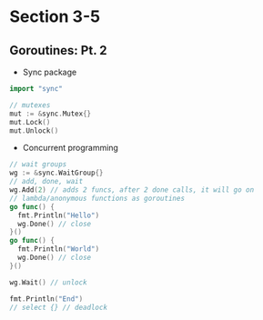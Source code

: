 # Section 3-5

## Goroutines: Pt. 2

* Sync package
```go
import "sync"
```

```go
// mutexes
mut := &sync.Mutex{}
mut.Lock()
mut.Unlock()
```

* Concurrent programming
```go
// wait groups
wg := &sync.WaitGroup{}
// add, done, wait
wg.Add(2) // adds 2 funcs, after 2 done calls, it will go on
// lambda/anonymous functions as goroutines
go func() {
  fmt.Println("Hello")
  wg.Done() // close
}()
go func() {
  fmt.Println("World")
  wg.Done() // close
}()

wg.Wait() // unlock

fmt.Println("End")
// select {} // deadlock

```
